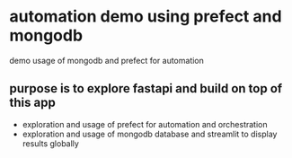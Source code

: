 # automation demo using prefect and mongodb
demo usage of mongodb and prefect for automation

## purpose is to explore fastapi and build on top of this app
- exploration and usage of prefect for automation and orchestration
- exploration and usage of mongodb database and streamlit to display results globally
